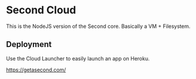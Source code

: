 

# Second Cloud   

This is the NodeJS version of the Second core. Basically a VM + Filesystem. 

## Deployment 

Use the Cloud Launcher to easily launch an app on Heroku. 

https://getasecond.com/ 



